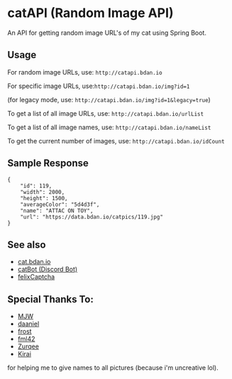 # catAPI (Random Image API)

An API for getting random image URL's of my cat using Spring Boot.

## Usage

For random image URLs, use: ```http://catapi.bdan.io```

For specific image URLs, use:```http://catapi.bdan.io/img?id=1```

(for legacy mode, use: ```http://catapi.bdan.io/img?id=1&legacy=true```)


To get a list of all image URLs, use: ```http://catapi.bdan.io/urlList```

To get a list of all image names, use: ```http://catapi.bdan.io/nameList```

To get the current number of images, use: ```http://catapi.bdan.io/idCount```


## Sample Response

```
{
	"id": 119,
	"width": 2000,
	"height": 1500,
	"averageColor": "5d4d3f",
	"name": "ATTAC ON TOY",
	"url": "https://data.bdan.io/catpics/119.jpg"
}
```

## See also
 - [cat.bdan.io](https://cat.bdan.io/)
 - [catBot (Discord Bot)](https://discord.com/api/oauth2/authorize?client_id=996835929396359248&permissions=52224&scope=applications.commands%20bot)
 - [felixCaptcha](https://felixcaptcha.2n.cx/)

## Special Thanks To:
- [MJW](https://linktr.ee/coilltes)
- [daaniel](https://twitter.com/EinDaniel_)
- [frost](https://twitter.com/daedalus_ow)
- [fml42](https://github.com/fml42/)
- [Zurqee](https://twitter.com/Zurqee)
- [Kirai](https://twitter.com/kirai987)

for helping me to give names to all pictures (because i'm uncreative lol).